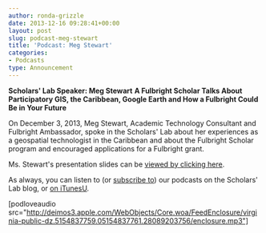 ```yaml
---
author: ronda-grizzle
date: 2013-12-16 09:28:41+00:00
layout: post
slug: podcast-meg-stewart
title: 'Podcast: Meg Stewart'
categories:
- Podcasts
type: Announcement
---
```


**Scholars' Lab Speaker: Meg Stewart**
**A Fulbright Scholar Talks About Participatory GIS, the Caribbean, Google Earth and How a Fulbright Could Be in Your Future**

On December 3, 2013, Meg Stewart, Academic Technology Consultant and Fulbright Ambassador, spoke in the Scholars' Lab about her experiences as a geospatial technologist in the Caribbean and about the Fulbright Scholar program and encouraged applications for a Fulbright grant.

Ms. Stewart's presentation slides can be [viewed by clicking here](http://static.scholarslab.org/wp-content/uploads/2013/12/Stewart_slides_Fulbright_ScholarsLab.pdf).

As always, you can listen to (or [subscribe to](http://www.scholarslab.org/category/podcasts/)) our podcasts on the Scholars' Lab blog, or [on iTunesU](http://itunes.apple.com/us/itunes-u/scholars-lab-speaker-series/id401906619).

[podloveaudio src="http://deimos3.apple.com/WebObjects/Core.woa/FeedEnclosure/virginia-public-dz.5154837759.05154837761.28089203756/enclosure.mp3"]
